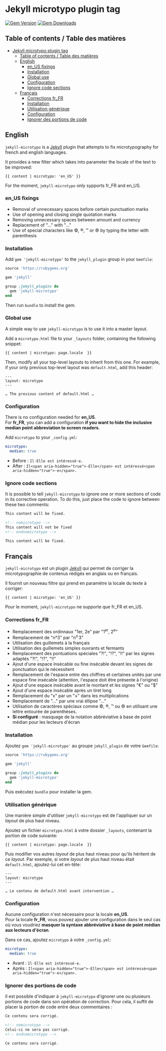 # Jekyll microtypo plugin tag

[![Gem Version](https://badge.fury.io/rb/jekyll-microtypo.svg)](https://badge.fury.io/rb/jekyll-microtypo)
[![Gem Downloads](https://img.shields.io/gem/dt/jekyll-microtypo.svg?style=flat)](http://rubygems.org/gems/jekyll-microtypo)

## Table of contents / Table des matières

- [Jekyll microtypo plugin tag](#jekyll-microtypo-plugin-tag)
  - [Table of contents / Table des matières](#table-of-contents--table-des-mati%C3%A8res)
  - [English](#english)
    - [en_US fixings](#enus-fixings)
    - [Installation](#installation)
    - [Global use](#global-use)
    - [Configuration](#configuration)
    - [Ignore code sections](#ignore-code-sections)
  - [Français](#fran%C3%A7ais)
    - [Corrections fr_FR](#corrections-frfr)
    - [Installation](#installation)
    - [Utilisation générique](#utilisation-g%C3%A9n%C3%A9rique)
    - [Configuration](#configuration)
    - [Ignorer des portions de code](#ignorer-des-portions-de-code)

## English

`jekyll-microtypo` is a [Jekyll](http://jekyllrb.com/) plugin that attempts to fix microtypography for french and english languages.

It provides a new filter which takes into parameter the locale of the text to be improved:

```
{{ content | microtypo: 'en_US' }}
```

For the moment, `jekyll-microtypo` only sypports fr_FR and en_US.

### en_US fixings

- Removal of unnecessary spaces before certain punctuation marks
- Use of opening and closing single quotation marks
- Removing unnecessary spaces between amount and currency
- Replacement of "..." with "..."
- Use of special characters like ©, ®, ™ or ℗ by typing the letter with parenthesis

### Installation

Add `gem 'jekyll-microtypo'` to the `jekyll_plugin` group in your `Gemfile`:

```ruby
source 'https://rubygems.org'

gem 'jekyll'

group :jekyll_plugins do
  gem 'jekyll-microtypo'
end
```

Then run `bundle` to install the gem.

### Global use

A simple way to use `jekyll-microtypo` is to use it into a master layout.

Add a `microtypo.html` file to your `_layouts` folder, containing the following snippet:

```liquid
{{ content | microtypo: page.locale  }}
```

Then, modify all your top-level layouts to inherit from this one. For example, if your only previous top-level layout was `default.html`, add this header:

```
---
layout: microtypo
---

… The previous content of default.html …
```

### Configuration

There is no configuration needed for **en_US**.  
For **fr_FR**, you can add a configuration **if you want to hide the inclusive median point abbreviation to screen readers**.

Add `microtypo` to your `_config.yml`:

```yaml
microtypo:
  median: true
```
* Before : `Il·Elle est intéressé·e.`
* After : `Il<span aria-hidden="true">·Elle</span> est intéressé<span aria-hidden="true">·e</span>.`

### Ignore code sections

It is possible to tell `jekyll-microtypo` to ignore one or more sections of code in its corrective operation. To do this, just place the code to ignore between these two comments:

```html
This content will be fixed.

<!-- nomicrotypo -->
This content will not be fixed
<!-- endnomicrotypo -->

This content will be fixed.
```

## Français

`jekyll-microtypo` est un plugin [Jekyll](http://jekyllrb.com/) qui permet de corriger la microtypographie de contenus rédigés en anglais ou en français.

Il fournit un nouveau filtre qui prend en paramètre la locale du texte à corriger:

```
{{ content | microtypo: 'en_US' }}
```

Pour le moment, `jekyll-microtypo` ne supporte que fr_FR et en_US.

### Corrections fr_FR

- Remplacement des ordinnaux "1er, 2e" par "1<sup>er</sup>, 2<sup>e</sup>"
- Remplacement de "n°3" par "n<sup>o</sup>&#8239;3"
- Utilisation des guillemets à la français
- Utilisation des guillemets simples ouvrants et fermants
- Remplacement des pontuations spéciales "?!", "!?", "!!" par les signes adaptés "&#8264;", "&#8265;", "&#8252;"
- Ajout d'une espace insécable ou fine insécable devant les signes de ponctuation qui le nécessitent
- Remplacement de l'espace entre des chiffres et certaines unités par une espace fine insécable (attention, l'espace doit être présente à l'origine)
- Ajout d'une espace insécable avant le montant et les signes "€" ou "$"
- Ajout d'une espace insécable après un tiret long
- Remplacement du "x" par un "&times;" dans les multiplications
- Remplacement de "..." par une vrai éllipse "..."
- Utilisation de caractères spéciaux comme ©, ®, ™ ou ℗ en utilisant une lettre entourée de parenthèses.
- **Si configuré** : masquage de la notation abbréviative à base de point médian pour les lecteurs d'écran 

### Installation

Ajoutez `gem 'jekyll-microtypo'` au groupe `jekyll_plugin` de votre `Gemfile`:

```ruby
source 'https://rubygems.org'

gem 'jekyll'

group :jekyll_plugins do
  gem 'jekyll-microtypo'
end
```

Puis exécutez `bundle` pour installer la gem.

### Utilisation générique

Une manière simple d'utiliser `jekyll-microtypo` est de l'appliquer sur un *layout* de plus haut niveau.

Ajoutez un fichier `microtypo.html` à votre dossier `_layouts`, contenant la portion de code suivante:

```liquid
{{ content | microtypo: page.locale  }}
```

Puis modifier vos autres *layout* de plus haut niveau pour qu'ils héritent de ce *layout*. Par exemple, si votre *layout* de plus haut niveau était `default.html`, ajoutez-lui cet en-tête:

```
---
layout: microtypo
---

… Le contenu de default.html avant intervention …
```

### Configuration

Aucune configuration n'est nécessaire pour la locale **en_US**.  
Pour la locale **fr_FR**, vous pouvez ajouter une configuration dans le seul cas où vous voudriez **masquer la syntaxe abbréviative à base de point médian aux lecteurs d'écran**.

Dans ce cas, ajoutez `microtypo` à votre `_config.yml`:

```yaml
microtypo:
  median: true
```

* Avant : `Il·Elle est intéressé·e.`
* Après : `Il<span aria-hidden="true">·Elle</span> est intéressé<span aria-hidden="true">·e</span>.`

### Ignorer des portions de code

Il est possible d'indiquer à `jekyll-microtypo` d'ignorer une ou plusieurs portions de code dans son opération de correction. Pour cela, il suffit de placer la portion de code entre deux commentaires :

```html
Ce contenu sera corrigé.

<!-- nomicrotypo -->
Celui-ci ne sera pas corrigé.
<!-- endnomicrotypo -->

Ce contenu sera corrigé.
```
